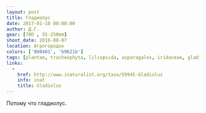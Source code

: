 ```yaml
---
layout: post
title: Гладиолус
date: 2017-01-10 00:00:00
author: Д.Г.
gear: [70D , 55-250mm]
shoot_date: 2016-08-07
location: Агрогородок
colors: ['080401', 'b9621b']
tags: [plantae, tracheophyta, liliopsida, asparagales, iridaceae, gladiolus]
links:
  -
    href: http://www.inaturalist.org/taxa/59945-Gladiolus
    info: inat
    title: Gladiolus
---
```


Потому что гладиолус.

